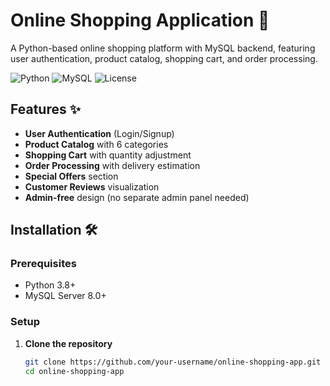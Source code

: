 # Online Shopping Application 🛒

A Python-based online shopping platform with MySQL backend, featuring user authentication, product catalog, shopping cart, and order processing.

![Python](https://img.shields.io/badge/Python-3.8+-blue)
![MySQL](https://img.shields.io/badge/MySQL-8.0+-orange)
![License](https://img.shields.io/badge/License-MIT-green)

## Features ✨

- **User Authentication** (Login/Signup)
- **Product Catalog** with 6 categories
- **Shopping Cart** with quantity adjustment
- **Order Processing** with delivery estimation
- **Special Offers** section
- **Customer Reviews** visualization
- **Admin-free** design (no separate admin panel needed)

## Installation 🛠️

### Prerequisites
- Python 3.8+
- MySQL Server 8.0+

### Setup

1. **Clone the repository**
   ```bash
   git clone https://github.com/your-username/online-shopping-app.git
   cd online-shopping-app
